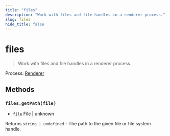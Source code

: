 ```yaml
---
title: "files"
description: "Work with files and file handles in a renderer process."
slug: files
hide_title: false
---
```


# files

> Work with files and file handles in a renderer process.

Process: [Renderer](../glossary.md#renderer-process)

## Methods

<!-- FIXME: FileSystemHandle -->

### `files.getPath(file)`

* `file` File | unknown

Returns `string | undefined` - The path to the given file or file system handle.
